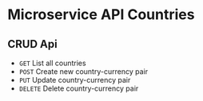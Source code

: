# Microservice API Countries

## CRUD Api

- `GET` List all countries
- `POST` Create new country-currency pair
- `PUT` Update country-currency pair
- `DELETE` Delete country-currency pair
